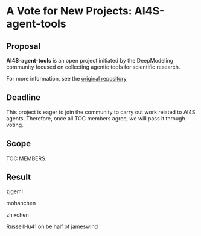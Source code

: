 # A Vote for New Projects:  AI4S-agent-tools

## Proposal

**AI4S-agent-tools** is an open project initiated by the DeepModeling community focused on collecting agentic tools for scientific research.

For more information, see the [original repository](https://github.com/AnguseZhang/AI4S-agent-tools)

## Deadline

This project is eager to join the community to carry out work related to AI4S agents. Therefore, once all TOC members agree, we will pass it through voting.

## Scope

TOC MEMBERS.

## Result

zjgemi

mohanchen

zhixchen

RussellHu41 on be half of jameswind
